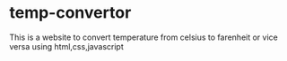 # temp-convertor
This is a website to convert temperature from celsius to farenheit or vice versa using html,css,javascript
